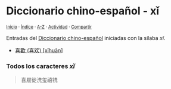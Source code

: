 # Diccionario chino-español - xǐ
<sup>[Inicio](https://github.com/jucardus.github.io/repo/blob/main/readme.md) · [Índice](https://github.com/jucardus.github.io/repo/blob/main/indices/chino-espanol.md) · [A-Z](https://github.com/jucardus.github.io/repo/blob/main/indices/alfabetico.md) · [Actividad](https://github.com/jucardus.github.io/repo/blob/main/indices/actividad.md) · [Compartir](https://x.com/intent/tweet?text=Caracteres%20y%20lemas%20del%20Diccionario%20chino-espa%C3%B1ol%20para%20la%20s%C3%ADlaba%20pinyin%20%C2%ABx%C7%90%C2%BB.%0A%E2%86%92%20https%3A%2F%2Fgithub.com%2Fjucardus%2Frepo%2Fblob%2Fmain%2Findices%2Fchino-espanol-xi3.md%0A%0A%23chn_espnl_jucardus%20%23indcs_jucardus%0A%40jucardus)</sup>

Entradas del [Diccionario chino-español](https://github.com/jucardus.github.io/repo/blob/main/indices/chino-espanol.md) iniciadas con la sílaba _xǐ_.

* [喜歡 (喜欢) [xǐhuān]](https://github.com/jucardus.github.io/repo/blob/main/contenido/25/04/27/xi3-huan1.md)

### Todos los caracteres _xǐ_

> 喜屣徙洗玺禧铣
